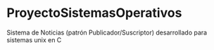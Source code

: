 # ProyectoSistemasOperativos
Sistema de Noticias (patrón Publicador/Suscriptor) desarrollado para sistemas unix en C
